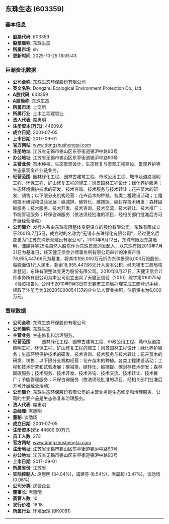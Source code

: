 ## 东珠生态 (603359)

### 基本信息

- **股票代码**: 603359
- **股票简称**: 东珠生态
- **所属市场**: sh
- **更新时间**: 2025-10-25 18:05:43

### 巨潮资讯数据

- **公司全称**: 东珠生态环保股份有限公司
- **英文名称**: Dongzhu Ecological Environment Protection Co., Ltd.
- **A股代码**: 603359
- **A股简称**: 东珠生态
- **所属市场**: 上交所
- **所属行业**: 土木工程建筑业
- **法人代表**: 席惠明
- **注册资本(万元)**: 44609.6
- **成立日期**: 2001-07-05
- **上市日期**: 2017-09-01
- **官方网站**: www.dongzhushengtai.com
- **注册地址**: 江苏省无锡市锡山区东亭街道锡沪中路90号
- **办公地址**: 江苏省无锡市锡山区东亭街道锡沪中路90号
- **主营业务**: 苗木种植、生态景观设计、生态修复与景观工程建设、景观养护等生态景观全产业链业务。
- **经营范围**: 园林绿化工程、园林古建筑工程、市政公用工程、城市及道路照明工程、环保工程、矿山修复工程的施工；风景园林工程设计；绿化养护服务；生态环境保护技术的研发、技术咨询、技术服务与技术转让；花卉苗木的研发、销售；以下限分支机构经营：花卉苗木的种植。各类工程建设活动；工程和技术研究和试验发展；碳减排、碳转化、碳捕捉、碳封存技术研发；森林固碳服务；技术服务、技术开发、技术咨询、技术交流、技术转让、技术推广；节能管理服务；环保咨询服务（依法须经批准的项目，经相关部门批准后方可开展经营活动）
- **公司简介**: 发行人系由东珠有限整体变更设立的股份有限公司。东珠有限成立于2001年7月5日，成立时的名称为“无锡市东珠绿化有限公司”，经过更名后变更为“江苏东珠景观建设有限公司”。2010年8月12日，东珠有限股东席惠明、浦建芬等25名自然人股东作为东珠景观的发起人，以东珠有限2010年7月31日为基准日，经天健正信会计师事务所有限公司审计的净资产值78,955,447.66元为基准，将其中的6,000万元折为东珠景观6,000万股股份，每股面值1元人民币，剩余18,955,447.66元计入资本公积，经无锡市工商局核准登记，东珠有限整体变更为股份有限公司。2010年8月27日，天健正信会计师事务所有限公司为本公司设立出具了天健正信验（2010）综字第010075号《验资报告》。公司于2010年9月3日在无锡市工商局办理完成工商登记手续，领取了注册号为320205000054137的企业法人营业执照，注册资本为6,000万元。

### 雪球数据

- **公司全称**: 东珠生态环保股份有限公司
- **公司简称**: 东珠生态
- **主营业务**: 生态修复和治理服务。
- **经营范围**: 　　园林绿化工程、园林古建筑工程、市政公用工程、城市及道路照明工程、环保工程、矿山修复工程的施工；风景园林工程设计；绿化养护服务；生态环境保护技术的研发、技术咨询、技术服务与技术转让；花卉苗木的研发、销售；以下限分支机构经营：花卉苗木的种植。各类工程建设活动；工程和技术研究和试验发展；碳减排、碳转化、碳捕捉、碳封存技术研发；森林固碳服务；技术服务、技术开发、技术咨询、技术交流、技术转让、技术推广；节能管理服务；环保咨询服务（依法须经批准的项目，经相关部门批准后方可开展经营活动）
- **公司简介**: 东珠生态环保股份有限公司的主营业务是生态修复和治理服务。公司的主要产品是生态修复和治理服务。
- **法人代表**: 席惠明
- **总经理**: 席惠明
- **董秘**: 谈劭旸
- **成立日期**: 2001-07-05
- **注册资本(元)**: 44609.60万元
- **员工人数**: 273
- **官方网站**: www.dongzhushengtai.com
- **注册地址**: 江苏省无锡市锡山区东亭街道锡沪中路90号
- **办公地址**: 江苏省无锡市锡山区东亭街道锡沪中路90号
- **上市日期**: 2017-09-01
- **所属省份**: 江苏省
- **实际控制人**: 席惠明 (34.04%)，浦建芬 (8.54%)，席晨超 (3.47%)，谈劭旸 (0.06%)
- **公司分类**: 民营企业
- **董事长**: 席惠明
- **高管人数**: 10
- **发行价格**: 18.18
- **所属行业**: 环境治理 (BK0081)

---